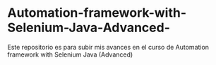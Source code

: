 # Automation-framework-with-Selenium-Java-Advanced-
Este repositorio es para subir mis avances en el curso de Automation framework with Selenium Java (Advanced)
